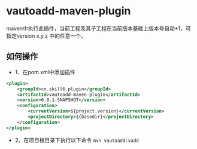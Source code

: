 # vautoadd-maven-plugin
maven中执行此插件，当前工程及其子工程在当前版本基础上版本号自动+1，可指定version x.y.z 中的任意一个。


## 如何操作

- 1、在pom.xml中添加插件
```xml
<plugin>
    <groupId>cn.skill6.plugin</groupId>
    <artifactId>vautoadd-maven-plugin</artifactId>
    <version>0.0.1-SNAPSHOT</version>
    <configuration>
        <currentVersion>${project.version}</currentVersion>
        <projectDirectory>${basedir}</projectDirectory>
    </configuration>
</plugin>
```

- 2、在项目根目录下执行以下命令
`mvn vautoadd:vadd`
